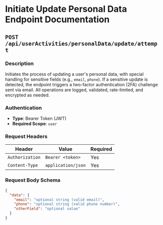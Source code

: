 # Initiate Update Personal Data Endpoint Documentation

## `POST /api/userActivities/personalData/update/attempt`

### Description
Initiates the process of updating a user's personal data, with special handling for sensitive fields (e.g., `email`, `phone`). If a sensitive update is detected, the endpoint triggers a two-factor authentication (2FA) challenge sent via email. All operations are logged, validated, rate-limited, and encrypted as needed.

### Authentication
- **Type**: Bearer Token (JWT)
- **Required Scope**: `user`

### Request Headers
| Header           | Value                | Required |
|------------------|----------------------|----------|
| `Authorization`  | `Bearer <token>`     | Yes      |
| `Content-Type`   | `application/json`   | Yes      |

### Request Body Schema
```json
{
  "data": {
    "email": "optional string (valid email)",
    "phone": "optional string (valid phone number)",
    "otherField": "optional value"
  }
}
